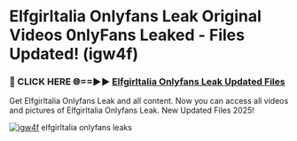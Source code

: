 # Elfgirltalia Onlyfans Leak Original Videos 0nlyFans Leaked - Files Updated! (igw4f)

<h3>🔴 CLICK HERE 🌐==►► <a href="https://tinyurl.com/x26r9saj" rel="nofollow">Elfgirltalia Onlyfans Leak Updated Files</a></h3>

Get Elfgirltalia Onlyfans Leak and all content. Now you can access all videos and pictures of Elfgirltalia Onlyfans Leak. New Updated Files 2025!

[![igw4f](https://i.imgur.com/LkgZPqh.gif)](https://tinyurl.com/x26r9saj)
elfgirltalia onlyfans leaks